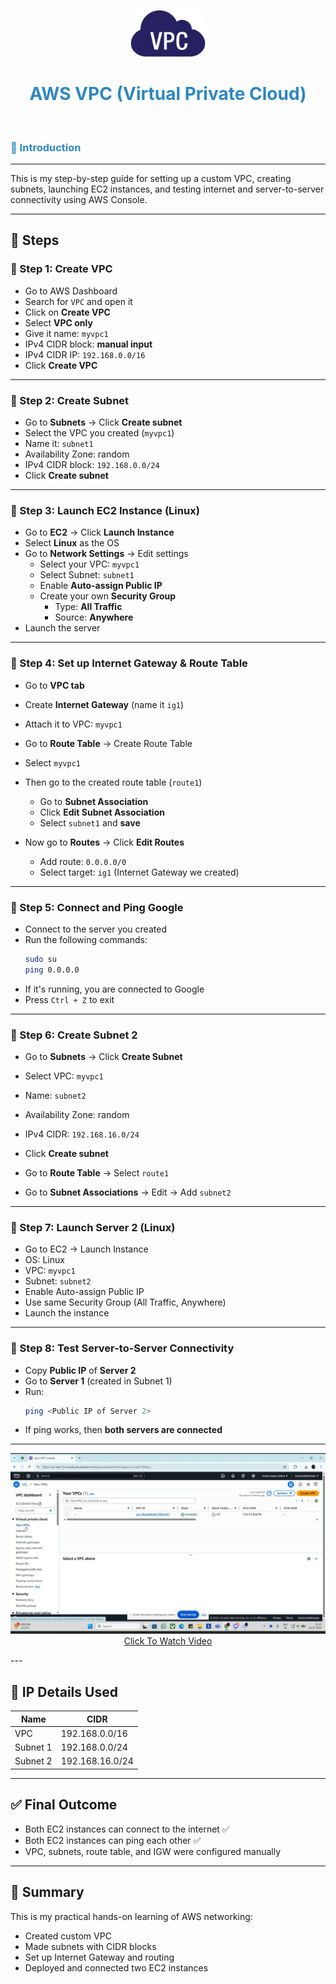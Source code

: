 
<p align="center">
  <img src="images (1).png" width="120"/>
</p>

<h1 align="center" style="color:#2E86C1;">AWS VPC    (Virtual Private Cloud)</h1>
</br>

<h3 align="left" style="color:#2E86C1;">📝 Introduction</h3>

---
This is my step-by-step guide for setting up a custom VPC, creating subnets, launching EC2 instances, and testing internet and server-to-server connectivity using AWS Console.

---

## 🚀 Steps

### 🔹 Step 1: Create VPC

- Go to AWS Dashboard  
- Search for `VPC` and open it  
- Click on **Create VPC**  
- Select **VPC only**  
- Give it name: `myvpc1`  
- IPv4 CIDR block: **manual input**  
- IPv4 CIDR IP: `192.168.0.0/16`  
- Click **Create VPC**

---

### 🔹 Step 2: Create Subnet

- Go to **Subnets** → Click **Create subnet**  
- Select the VPC you created (`myvpc1`)  
- Name it: `subnet1`  
- Availability Zone: random  
- IPv4 CIDR block: `192.168.0.0/24`  
- Click **Create subnet**

---

### 🔹 Step 3: Launch EC2 Instance (Linux)

- Go to **EC2** → Click **Launch Instance**  
- Select **Linux** as the OS  
- Go to **Network Settings** → Edit settings  
  - Select your VPC: `myvpc1`  
  - Select Subnet: `subnet1`  
  - Enable **Auto-assign Public IP**  
  - Create your own **Security Group**
    - Type: **All Traffic**
    - Source: **Anywhere**
- Launch the server

---

### 🔹 Step 4: Set up Internet Gateway & Route Table

- Go to **VPC tab**  
- Create **Internet Gateway** (name it `ig1`)  
- Attach it to VPC: `myvpc1`

- Go to **Route Table** → Create Route Table  
- Select `myvpc1`  
- Then go to the created route table (`route1`)  
  - Go to **Subnet Association**  
  - Click **Edit Subnet Association**  
  - Select `subnet1` and **save**

- Now go to **Routes** → Click **Edit Routes**  
  - Add route: `0.0.0.0/0`  
  - Select target: `ig1` (Internet Gateway we created)

---

### 🔹 Step 5: Connect and Ping Google

- Connect to the server you created  
- Run the following commands:
  ```bash
  sudo su
  ping 0.0.0.0
  ```
- If it's running, you are connected to Google  
- Press `Ctrl + Z` to exit

---

### 🔹 Step 6: Create Subnet 2

- Go to **Subnets** → Click **Create Subnet**  
- Select VPC: `myvpc1`  
- Name: `subnet2`  
- Availability Zone: random  
- IPv4 CIDR: `192.168.16.0/24`  
- Click **Create subnet**

- Go to **Route Table** → Select `route1`  
- Go to **Subnet Associations** → Edit → Add `subnet2`

---

### 🔹 Step 7: Launch Server 2 (Linux)

- Go to EC2 → Launch Instance  
- OS: Linux  
- VPC: `myvpc1`  
- Subnet: `subnet2`  
- Enable Auto-assign Public IP  
- Use same Security Group (All Traffic, Anywhere)  
- Launch the instance

---

### 🔹 Step 8: Test Server-to-Server Connectivity

- Copy **Public IP** of **Server 2**  
- Go to **Server 1** (created in Subnet 1)  
- Run:
  ```bash
  ping <Public IP of Server 2>
  ```
- If ping works, then **both servers are connected**

---

<p align="center">
  <a href="https://drive.google.com/file/d/1Yl2pEr8uMblTrIhO6m7aEv73rMN1NZhG/view?usp=drive_link">
    <img src="image.png" width="600" alt="Watch Video"/>
    </br> Click To Watch Video
  </a>
</p>
---

## 📌 IP Details Used

| Name      | CIDR              |
|-----------|-------------------|
| VPC       | 192.168.0.0/16    |
| Subnet 1  | 192.168.0.0/24    |
| Subnet 2  | 192.168.16.0/24   |

---

## ✅ Final Outcome

- Both EC2 instances can connect to the internet ✅  
- Both EC2 instances can ping each other ✅  
- VPC, subnets, route table, and IGW were configured manually

---

## 🧠 Summary

This is my practical hands-on learning of AWS networking:
- Created custom VPC
- Made subnets with CIDR blocks
- Set up Internet Gateway and routing
- Deployed and connected two EC2 instances
